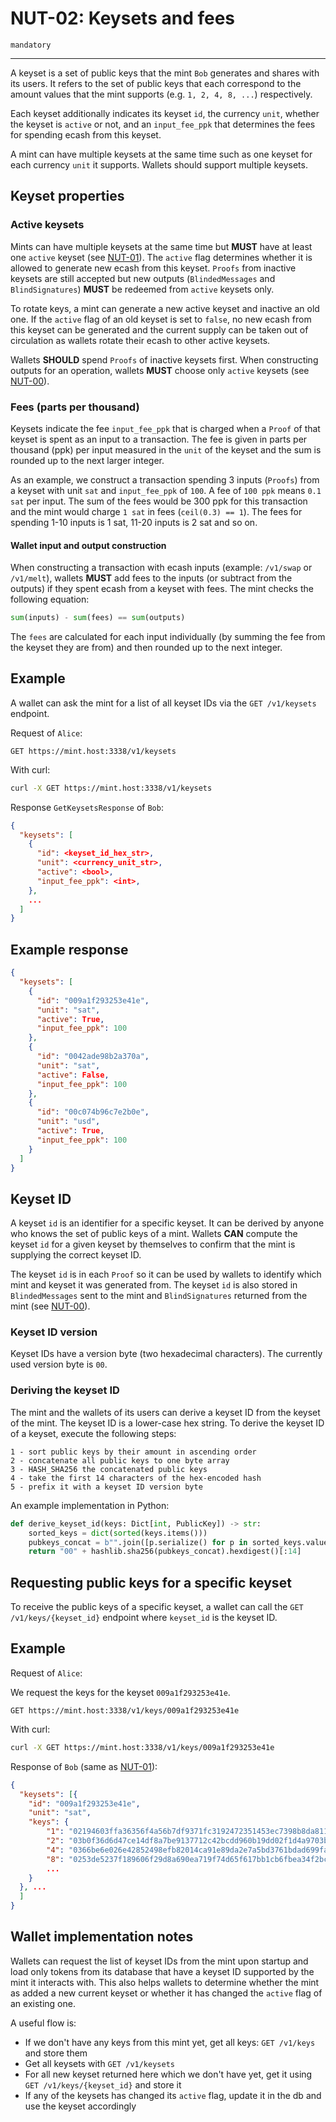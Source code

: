 # NUT-02: Keysets and fees

`mandatory`

---

A keyset is a set of public keys that the mint `Bob` generates and shares with its users. It refers to the set of public keys that each correspond to the amount values that the mint supports (e.g. `1, 2, 4, 8, ...`) respectively.

Each keyset additionally indicates its keyset `id`, the currency `unit`, whether the keyset is `active` or not, and an `input_fee_ppk` that determines the fees for spending ecash from this keyset.

A mint can have multiple keysets at the same time such as one keyset for each currency `unit` it supports. Wallets should support multiple keysets.

## Keyset properties

### Active keysets

Mints can have multiple keysets at the same time but **MUST** have at least one `active` keyset (see [NUT-01][01]). The `active` flag determines whether it is allowed to generate new ecash from this keyset. `Proofs` from inactive keysets are still accepted but new outputs (`BlindedMessages` and `BlindSignatures`) **MUST** be redeemed from `active` keysets only.

To rotate keys, a mint can generate a new active keyset and inactive an old one. If the `active` flag of an old keyset is set to `false`, no new ecash from this keyset can be generated and the current supply can be taken out of circulation as wallets rotate their ecash to other active keysets.

Wallets **SHOULD** spend `Proofs` of inactive keysets first. When constructing outputs for an operation, wallets **MUST** choose only `active` keysets (see [NUT-00][00]).

### Fees (parts per thousand)

Keysets indicate the fee `input_fee_ppk` that is charged when a `Proof` of that keyset is spent as an input to a transaction. The fee is given in parts per thousand (ppk) per input measured in the `unit` of the keyset and the sum is rounded up to the next larger integer.

As an example, we construct a transaction spending 3 inputs (`Proofs`) from a keyset with unit `sat` and `input_fee_ppk` of `100`. A fee of `100 ppk` means `0.1 sat` per input. The sum of the fees would be 300 ppk for this transaction and the mint would charge `1 sat` in fees (`ceil(0.3) == 1`). The fees for spending 1-10 inputs is 1 sat, 11-20 inputs is 2 sat and so on.

#### Wallet input and output construction

When constructing a transaction with ecash inputs (example: `/v1/swap` or `/v1/melt`), wallets **MUST** add fees to the inputs (or subtract from the outputs) if they spent ecash from a keyset with fees. The mint checks the following equation:

```python
sum(inputs) - sum(fees) == sum(outputs)
```

The `fees` are calculated for each input individually (by summing the fee from the keyset they are from) and then rounded up to the next integer.

## Example

A wallet can ask the mint for a list of all keyset IDs via the `GET /v1/keysets` endpoint.

Request of `Alice`:

```http
GET https://mint.host:3338/v1/keysets
```

With curl:

```bash
curl -X GET https://mint.host:3338/v1/keysets
```

Response `GetKeysetsResponse` of `Bob`:

```json
{
  "keysets": [
    {
      "id": <keyset_id_hex_str>,
      "unit": <currency_unit_str>,
      "active": <bool>,
      "input_fee_ppk": <int>,
    },
    ...
  ]
}
```

## Example response

```json
{
  "keysets": [
    {
      "id": "009a1f293253e41e",
      "unit": "sat",
      "active": True,
      "input_fee_ppk": 100
    },
    {
      "id": "0042ade98b2a370a",
      "unit": "sat",
      "active": False,
      "input_fee_ppk": 100
    },
    {
      "id": "00c074b96c7e2b0e",
      "unit": "usd",
      "active": True,
      "input_fee_ppk": 100
    }
  ]
}
```

## Keyset ID

A keyset `id` is an identifier for a specific keyset. It can be derived by anyone who knows the set of public keys of a mint. Wallets **CAN** compute the keyset `id` for a given keyset by themselves to confirm that the mint is supplying the correct keyset ID.

The keyset `id` is in each `Proof` so it can be used by wallets to identify which mint and keyset it was generated from. The keyset `id` is also stored in `BlindedMessages` sent to the mint and `BlindSignatures` returned from the mint (see [NUT-00][00]).

### Keyset ID version

Keyset IDs have a version byte (two hexadecimal characters). The currently used version byte is `00`.

### Deriving the keyset ID

The mint and the wallets of its users can derive a keyset ID from the keyset of the mint. The keyset ID is a lower-case hex string. To derive the keyset ID of a keyset, execute the following steps:

```
1 - sort public keys by their amount in ascending order
2 - concatenate all public keys to one byte array
3 - HASH_SHA256 the concatenated public keys
4 - take the first 14 characters of the hex-encoded hash
5 - prefix it with a keyset ID version byte
```

An example implementation in Python:

```python
def derive_keyset_id(keys: Dict[int, PublicKey]) -> str:
    sorted_keys = dict(sorted(keys.items()))
    pubkeys_concat = b"".join([p.serialize() for p in sorted_keys.values()])
    return "00" + hashlib.sha256(pubkeys_concat).hexdigest()[:14]
```

## Requesting public keys for a specific keyset

To receive the public keys of a specific keyset, a wallet can call the `GET /v1/keys/{keyset_id}` endpoint where `keyset_id` is the keyset ID.

## Example

Request of `Alice`:

We request the keys for the keyset `009a1f293253e41e`.

```http
GET https://mint.host:3338/v1/keys/009a1f293253e41e
```

With curl:

```bash
curl -X GET https://mint.host:3338/v1/keys/009a1f293253e41e
```

Response of `Bob` (same as [NUT-01][01]):

```json
{
  "keysets": [{
    "id": "009a1f293253e41e",
    "unit": "sat",
    "keys": {
        "1": "02194603ffa36356f4a56b7df9371fc3192472351453ec7398b8da8117e7c3e104",
        "2": "03b0f36d6d47ce14df8a7be9137712c42bcdd960b19dd02f1d4a9703b1f31d7513",
        "4": "0366be6e026e42852498efb82014ca91e89da2e7a5bd3761bdad699fa2aec9fe09",
        "8": "0253de5237f189606f29d8a690ea719f74d65f617bb1cb6fbea34f2bc4f930016d",
        ...
    }
  }, ...
  ]
}
```

## Wallet implementation notes

Wallets can request the list of keyset IDs from the mint upon startup and load only tokens from its database that have a keyset ID supported by the mint it interacts with. This also helps wallets to determine whether the mint as added a new current keyset or whether it has changed the `active` flag of an existing one.

A useful flow is:

- If we don't have any keys from this mint yet, get all keys: `GET /v1/keys` and store them
- Get all keysets with `GET /v1/keysets`
- For all new keyset returned here which we don't have yet, get it using `GET /v1/keys/{keyset_id}` and store it
- If any of the keysets has changed its `active` flag, update it in the db and use the keyset accordingly

[00]: 00.md
[01]: 01.md
[02]: 02.md
[03]: 03.md
[04]: 04.md
[05]: 05.md
[06]: 06.md
[07]: 07.md
[08]: 08.md
[09]: 09.md
[10]: 10.md
[11]: 11.md
[12]: 12.md
[TokenV3]: https://github.com/cashuBTC/nuts/blob/main/00.md#023---v3-tokens
